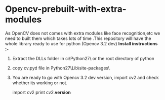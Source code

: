 # Opencv-prebuilt-with-extra-modules
As OpenCV does not comes with extra modules like face recognition,etc we need to built them which takes lots of time .This repository will have the whole library ready to use for python (Opencv 3.2 dev)
**Install instructions :-**
1) Extract the DLLs folder in c:\Python27\ or the root directory of python
2) copy cv.pyd file in Python27\Lib\site-packages\
3) You are ready to go with Opencv 3.2 dev version, import cv2 and check whether its working or not.

    import cv2
    print cv2.__version__
